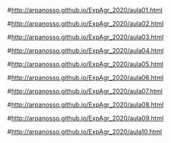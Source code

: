 #http://arpanosso.github.io/ExpAgr_2020/aula01.html

#http://arpanosso.github.io/ExpAgr_2020/aula02.html

#http://arpanosso.github.io/ExpAgr_2020/aula03.html

#http://arpanosso.github.io/ExpAgr_2020/aula04.html

#http://arpanosso.github.io/ExpAgr_2020/aula05.html

#http://arpanosso.github.io/ExpAgr_2020/aula06.html

#http://arpanosso.github.io/ExpAgr_2020/aula07.html

#http://arpanosso.github.io/ExpAgr_2020/aula08.html

#http://arpanosso.github.io/ExpAgr_2020/aula09.html

#http://arpanosso.github.io/ExpAgr_2020/aula10.html
